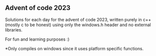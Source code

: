 ## Advent of code 2023

Solutions for each day for the advent of code 2023, written purely in c++ (mostly c to be honest) using only the windows.h header and no external libraries.

For fun and learning purposes :)

*Only compiles on windows since it uses platform specific functions.
